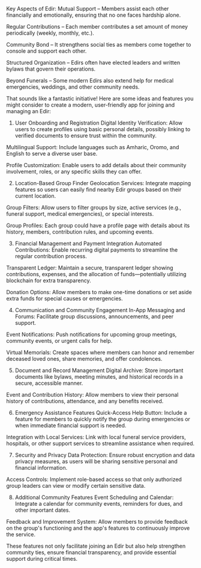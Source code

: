 <!-- General Description of the project -->

Key Aspects of Edir:
Mutual Support – Members assist each other financially and emotionally, ensuring that no one faces hardship alone.

Regular Contributions – Each member contributes a set amount of money periodically (weekly, monthly, etc.).

Community Bond – It strengthens social ties as members come together to console and support each other.

Structured Organization – Edirs often have elected leaders and written bylaws that govern their operations.

Beyond Funerals – Some modern Edirs also extend help for medical emergencies, weddings, and other community needs.

That sounds like a fantastic initiative! Here are some ideas and features you might consider to create a modern, user-friendly app for joining and managing an Edir:

1. User Onboarding and Registration
   Digital Identity Verification: Allow users to create profiles using basic personal details, possibly linking to verified documents to ensure trust within the community.

Multilingual Support: Include languages such as Amharic, Oromo, and English to serve a diverse user base.

Profile Customization: Enable users to add details about their community involvement, roles, or any specific skills they can offer.

2. Location-Based Group Finder
   Geolocation Services: Integrate mapping features so users can easily find nearby Edir groups based on their current location.

Group Filters: Allow users to filter groups by size, active services (e.g., funeral support, medical emergencies), or special interests.

Group Profiles: Each group could have a profile page with details about its history, members, contribution rules, and upcoming events.

3. Financial Management and Payment Integration
   Automated Contributions: Enable recurring digital payments to streamline the regular contribution process.

Transparent Ledger: Maintain a secure, transparent ledger showing contributions, expenses, and the allocation of funds—potentially utilizing blockchain for extra transparency.

Donation Options: Allow members to make one-time donations or set aside extra funds for special causes or emergencies.

4. Communication and Community Engagement
   In-App Messaging and Forums: Facilitate group discussions, announcements, and peer support.

Event Notifications: Push notifications for upcoming group meetings, community events, or urgent calls for help.

Virtual Memorials: Create spaces where members can honor and remember deceased loved ones, share memories, and offer condolences.

5. Document and Record Management
   Digital Archive: Store important documents like bylaws, meeting minutes, and historical records in a secure, accessible manner.

Event and Contribution History: Allow members to view their personal history of contributions, attendance, and any benefits received.

6. Emergency Assistance Features
   Quick-Access Help Button: Include a feature for members to quickly notify the group during emergencies or when immediate financial support is needed.

Integration with Local Services: Link with local funeral service providers, hospitals, or other support services to streamline assistance when required.

7. Security and Privacy
   Data Protection: Ensure robust encryption and data privacy measures, as users will be sharing sensitive personal and financial information.

Access Controls: Implement role-based access so that only authorized group leaders can view or modify certain sensitive data.

8. Additional Community Features
   Event Scheduling and Calendar: Integrate a calendar for community events, reminders for dues, and other important dates.

Feedback and Improvement System: Allow members to provide feedback on the group's functioning and the app's features to continuously improve the service.

These features not only facilitate joining an Edir but also help strengthen community ties, ensure financial transparency, and provide essential support during critical times.
